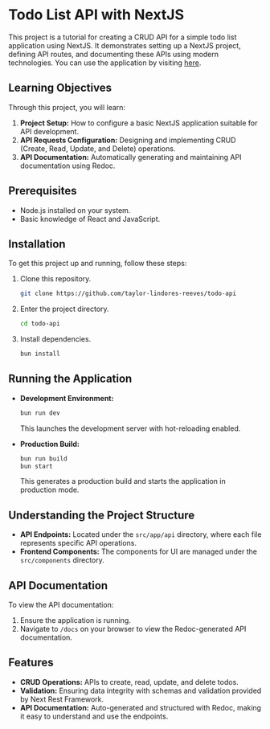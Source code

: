 
# Todo List API with NextJS

This project is a tutorial for creating a CRUD API for a simple todo list application using NextJS. It demonstrates setting up a NextJS project, defining API routes, and documenting these APIs using modern technologies. You can use the application by visiting [here](https://todo-api-one-tan.vercel.app).

## Learning Objectives
Through this project, you will learn:
1. **Project Setup:** How to configure a basic NextJS application suitable for API development.
2. **API Requests Configuration:** Designing and implementing CRUD (Create, Read, Update, and Delete) operations.
3. **API Documentation:** Automatically generating and maintaining API documentation using Redoc.

## Prerequisites
- Node.js installed on your system.
- Basic knowledge of React and JavaScript.

## Installation
To get this project up and running, follow these steps:
1. Clone this repository.
   ```bash
   git clone https://github.com/taylor-lindores-reeves/todo-api
   ```
2. Enter the project directory.
   ```bash
   cd todo-api
   ```
3. Install dependencies.
   ```bash
   bun install
   ```

## Running the Application
- **Development Environment:**
  ```bash
  bun run dev
  ```
  This launches the development server with hot-reloading enabled.

- **Production Build:**
  ```bash
  bun run build
  bun start
  ```
  This generates a production build and starts the application in production mode.

## Understanding the Project Structure
- **API Endpoints:** Located under the `src/app/api` directory, where each file represents specific API operations.
- **Frontend Components:** The components for UI are managed under the `src/components` directory.
  
## API Documentation
To view the API documentation:
1. Ensure the application is running.
2. Navigate to `/docs` on your browser to view the Redoc-generated API documentation.

## Features
- **CRUD Operations:** APIs to create, read, update, and delete todos.
- **Validation:** Ensuring data integrity with schemas and validation provided by Next Rest Framework.
- **API Documentation:** Auto-generated and structured with Redoc, making it easy to understand and use the endpoints.